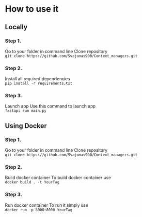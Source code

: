 # How to use it
## Locally
### Step 1.
Go to your folder in command line
Clone repository <br>
`git clone https://github.com/Svajunas900/Context_managers.git`
### Step 2.
Install all required dependencies <br>
`pip install -r requirements.txt`
### Step 3.
Launch app
Use this command to launch app <br>
`fastapi run main.py`
## Using Docker
### Step 1.
Go to your folder in command line
Clone repository <br>
`git clone https://github.com/Svajunas900/Context_managers.git`
### Step 2.
Build docker container
To build docker container use <br> 
`docker build . -t YourTag`
### Step 3.
Run docker container
To run it simply use <br>
`docker run -p 8000:8000 YourTag`


